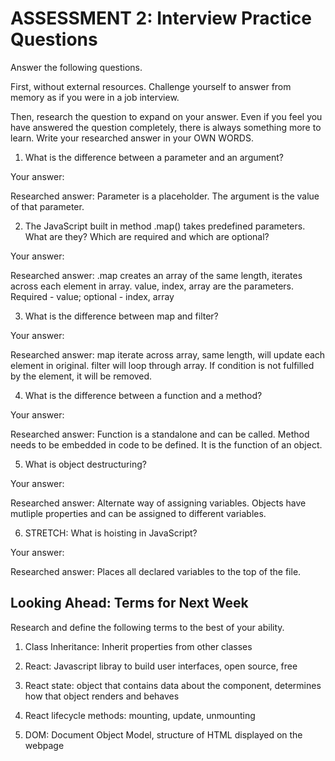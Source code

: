 # ASSESSMENT 2: Interview Practice Questions

Answer the following questions.

First, without external resources. Challenge yourself to answer from memory as if you were in a job interview.

Then, research the question to expand on your answer. Even if you feel you have answered the question completely, there is always something more to learn. Write your researched answer in your OWN WORDS.

1. What is the difference between a parameter and an argument?

  Your answer:

  Researched answer: Parameter is a placeholder. The argument is the value of that parameter.



2. The JavaScript built in method .map() takes predefined parameters. What are they? Which are required and which are optional?

  Your answer:

  Researched answer: .map creates an array of the same length, iterates across each element in array. value, index, array are the parameters. Required - value; optional - index, array



3. What is the difference between map and filter?

  Your answer:

  Researched answer: map iterate across array, same length, will update each element in original. filter will loop through array. If condition is not fulfilled by the element, it will be removed.



4. What is the difference between a function and a method?

  Your answer:

  Researched answer: Function is a standalone and can be called. Method needs to be embedded in code to be defined. It is the function of an object. 



5. What is object destructuring?

  Your answer:

  Researched answer: Alternate way of assigning variables. Objects have mutliple properties and can be assigned to different variables.



6. STRETCH: What is hoisting in JavaScript?

  Your answer:

  Researched answer: Places all declared variables to the top of the file. 



## Looking Ahead: Terms for Next Week

Research and define the following terms to the best of your ability.

1. Class Inheritance: Inherit properties from other classes

2. React: Javascript libray to build user interfaces, open source, free

3. React state: object that contains data about the component, determines how that object renders and behaves

4. React lifecycle methods: mounting, update, unmounting

5. DOM: Document Object Model, structure of HTML displayed on the webpage
